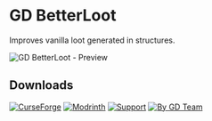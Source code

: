 # GD BetterLoot
Improves vanilla loot generated in structures.

![GD BetterLoot - Preview](https://static.wixstatic.com/media/31958c_7e8bfcb6e7be4ff6a86ff91ba95a2493~mv2.png)

## Downloads

[![CurseForge](https://wsrv.nl/?url=https%3A%2F%2Fstatic.wixstatic.com%2Fmedia%2F31958c_d5cc885ece8d49b3a8deeb7ab2e3fc94~mv2.png&n=-1)]()
[![Modrinth](https://wsrv.nl/?url=https%3A%2F%2Fstatic.wixstatic.com%2Fmedia%2F31958c_ad0c2ea9601f41e3a3460b0fe32a9baf~mv2.png&n=-1)]()
[![Support](https://wsrv.nl/?url=https%3A%2F%2Fstatic.wixstatic.com%2Fmedia%2F31958c_dbce65fdcaf54019a8c6178923f73318~mv2.png&n=-1)](https://ko-fi.com/gabrieldja)
[![By GD Team](https://wsrv.nl/?url=https%3A%2F%2Fstatic.wixstatic.com%2Fmedia%2F31958c_b25a9ad87103403f865ed670c32b9884~mv2.png&n=-1)](https://gabrieldjalayer.wixsite.com/gabrieldja-gaming-yt)
